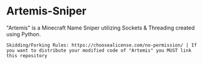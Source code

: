 # Artemis-Sniper
"Artemis" is a Minecraft Name Sniper utilizing Sockets &amp; Threading created using Python.

```Skidding/Forking Rules: https://choosealicense.com/no-permission/ | If you want to distribute your modified code of "Artemis" you MUST link this repository```



